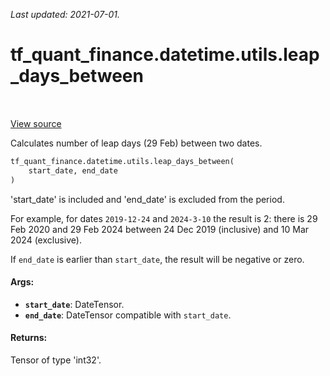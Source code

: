 <!--
This file is generated by a tool. Do not edit directly.
For open-source contributions the docs will be updated automatically.
-->

*Last updated: 2021-07-01.*

<div itemscope itemtype="http://developers.google.com/ReferenceObject">
<meta itemprop="name" content="tf_quant_finance.datetime.utils.leap_days_between" />
<meta itemprop="path" content="Stable" />
</div>

# tf_quant_finance.datetime.utils.leap_days_between

<!-- Insert buttons and diff -->

<table class="tfo-notebook-buttons tfo-api" align="left">
</table>

<a target="_blank" href="https://github.com/google/tf-quant-finance/blob/master/tf_quant_finance/datetime/date_utils.py">View source</a>



Calculates number of leap days (29 Feb) between two dates.

```python
tf_quant_finance.datetime.utils.leap_days_between(
    start_date, end_date
)
```



<!-- Placeholder for "Used in" -->

'start_date' is included and 'end_date' is excluded from the period.

For example, for dates `2019-12-24` and `2024-3-10` the result is
2: there is 29 Feb 2020 and 29 Feb 2024 between 24 Dec 2019 (inclusive) and
10 Mar 2024 (exclusive).

If `end_date` is earlier than `start_date`, the result will be negative or
zero.

#### Args:


* <b>`start_date`</b>: DateTensor.
* <b>`end_date`</b>: DateTensor compatible with `start_date`.


#### Returns:

Tensor of type 'int32'.
